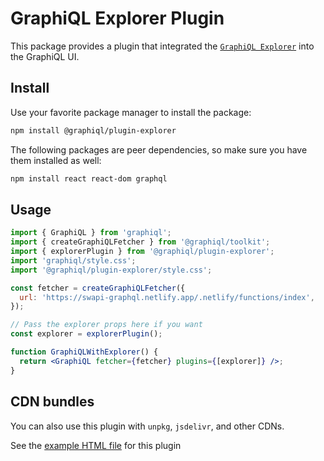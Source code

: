 # GraphiQL Explorer Plugin

This package provides a plugin that integrated the
[`GraphiQL Explorer`](https://github.com/OneGraph/graphiql-explorer) into the
GraphiQL UI.

## Install

Use your favorite package manager to install the package:

```sh
npm install @graphiql/plugin-explorer
```

The following packages are peer dependencies, so make sure you have them
installed as well:

```sh
npm install react react-dom graphql
```

## Usage

```jsx
import { GraphiQL } from 'graphiql';
import { createGraphiQLFetcher } from '@graphiql/toolkit';
import { explorerPlugin } from '@graphiql/plugin-explorer';
import 'graphiql/style.css';
import '@graphiql/plugin-explorer/style.css';

const fetcher = createGraphiQLFetcher({
  url: 'https://swapi-graphql.netlify.app/.netlify/functions/index',
});

// Pass the explorer props here if you want
const explorer = explorerPlugin();

function GraphiQLWithExplorer() {
  return <GraphiQL fetcher={fetcher} plugins={[explorer]} />;
}
```

## CDN bundles

You can also use this plugin with `unpkg`, `jsdelivr`, and other CDNs.

See the [example HTML file](examples/index.html) for this plugin

